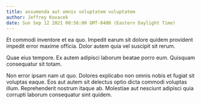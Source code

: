 ```yaml
---
title: assumenda aut omnis voluptatem voluptatem
author: Jeffrey Kovacek
date: Sun Sep 12 2021 00:56:00 GMT-0400 (Eastern Daylight Time)
---
```

Et commodi inventore et ea quo. Impedit earum sit dolore quidem provident impedit error maxime officia. Dolor autem quia vel suscipit sit rerum.

 Quae eius tempore. Ex autem adipisci laborum beatae porro eum. Quisquam consequatur sit totam.

 Non error ipsam nam ut quo. Dolores explicabo non omnis nobis et fugiat sit voluptas eaque. Eos aut autem sit delectus optio dicta commodi voluptas illum. Reprehenderit nostrum itaque ab. Molestiae aut nesciunt adipisci quia corrupti laborum consequatur sint quidem.